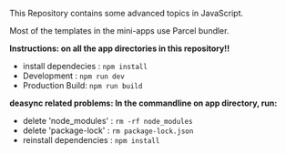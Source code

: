 This Repository contains some advanced topics in JavaScript.

Most of the templates in the mini-apps use Parcel bundler.

**Instructions: on all the app directories in this repository!!**

- install dependecies : `npm install`
- Development : `npm run dev`
- Production Build: `npm run build`

**deasync related problems: In the commandline on app directory, run:**

- delete 'node_modules' : `rm -rf node_modules`
- delete 'package-lock' : `rm package-lock.json`
- reinstall dependencies : `npm install`
